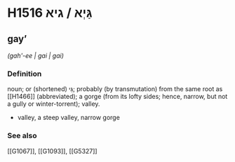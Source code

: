 # H1516 גַּיְא / גיא

## gayʼ

_(gah'-ee | ɡai | ɡai)_

### Definition

noun; or (shortened) גַּי; probably (by transmutation) from the same root as [[H1466]] (abbreviated); a gorge (from its lofty sides; hence, narrow, but not a gully or winter-torrent); valley.

- valley, a steep valley, narrow gorge
### See also

[[G1067]], [[G1093]], [[G5327]]

